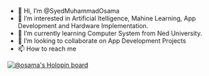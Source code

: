 - 👋 Hi, I’m @SyedMuhammadOsama
- 👀 I’m interested in Artificial Itelligence, Mahine Learning, App Development and Hardware Implementation.
- 🌱 I’m currently learning Computer System from Ned University.
- 💞️ I’m looking to collaborate on App Development Projects
- 📫 How to reach me 

<!---
SyedMuhammadOsama/SyedMuhammadOsama is a ✨ special ✨ repository because its `README.md` (this file) appears on your GitHub profile.
You can click the Preview link to take a look at your changes.
--->
[![@osama's Holopin board](https://holopin.io/api/user/board?user=osama)](https://holopin.io/@osama)
